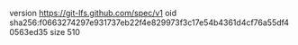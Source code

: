 version https://git-lfs.github.com/spec/v1
oid sha256:f0663274297e931737eb22f4e829973f3c17e54b4361d4cf76a55df40563ed35
size 510
